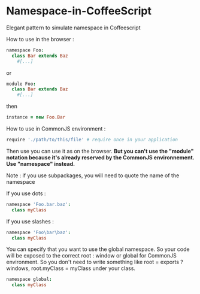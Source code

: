 Namespace-in-CoffeeScript
=========================

Elegant pattern to simulate namespace in Coffeescript

How to use in the browser :

```coffeescript
namespace Foo:
  class Bar extends Baz
    #[...]
```

or

```coffeescript
module Foo:
  class Bar extends Baz
    #[...]
```

then

```coffeescript
instance = new Foo.Bar
```

How to use in CommonJS environment :

```coffeescript
require './path/to/this/file' # require once in your application
```

Then use you can use it as on the browser. __But you can't use the "module" notation because it's already reserved by the CommonJS environnement. Use "namespace" instead.__

Note : if you use subpackages, you will need to quote the name of the namespace 

If you use dots :

```coffeescript
namespace 'Foo.bar.baz':
  class myClass
```

If you use slashes :

```coffeescript
namespace 'Foo\bar\baz':
  class myClass
```

You can specify that you want to use the global namespace. So your code will be exposed to the correct root : window or global for CommonJS environment.
So you don't need to write something like root = exports ? windows, root.myClass = myClass under your class.

```coffeescript
namespace global:
  class myClass
```